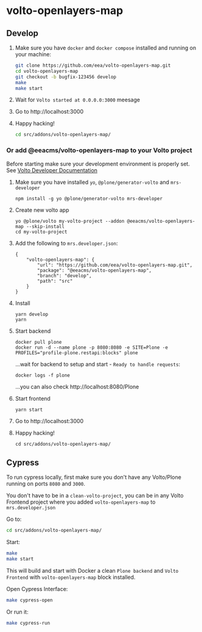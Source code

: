 # volto-openlayers-map

## Develop

1. Make sure you have `docker` and `docker compose` installed and running on your machine:

    ```Bash
    git clone https://github.com/eea/volto-openlayers-map.git
    cd volto-openlayers-map
    git checkout -b bugfix-123456 develop
    make
    make start
    ```

1. Wait for `Volto started at 0.0.0.0:3000` meesage

1. Go to http://localhost:3000

1.  Happy hacking!

    ```Bash
    cd src/addons/volto-openlayers-map/
    ```

### Or add @eeacms/volto-openlayers-map to your Volto project

Before starting make sure your development environment is properly set. See [Volto Developer Documentation](https://docs.voltocms.com/getting-started/install/)

1.  Make sure you have installed `yo`, `@plone/generator-volto` and `mrs-developer`

        npm install -g yo @plone/generator-volto mrs-developer

1.  Create new volto app

        yo @plone/volto my-volto-project --addon @eeacms/volto-openlayers-map --skip-install
        cd my-volto-project

1.  Add the following to `mrs.developer.json`:

        {
            "volto-openlayers-map": {
                "url": "https://github.com/eea/volto-openlayers-map.git",
                "package": "@eeacms/volto-openlayers-map",
                "branch": "develop",
                "path": "src"
            }
        }

1.  Install

        yarn develop
        yarn

1.  Start backend

        docker pull plone
        docker run -d --name plone -p 8080:8080 -e SITE=Plone -e PROFILES="profile-plone.restapi:blocks" plone

    ...wait for backend to setup and start - `Ready to handle requests`:

        docker logs -f plone

    ...you can also check http://localhost:8080/Plone

1.  Start frontend

        yarn start

1.  Go to http://localhost:3000

1.  Happy hacking!

        cd src/addons/volto-openlayers-map/

## Cypress

To run cypress locally, first make sure you don't have any Volto/Plone running on ports `8080` and `3000`.

You don't have to be in a `clean-volto-project`, you can be in any Volto Frontend
project where you added `volto-openlayers-map` to `mrs.developer.json`

Go to:

  ```BASH
  cd src/addons/volto-openlayers-map/
  ```

Start:

  ```Bash
  make
  make start
  ```

This will build and start with Docker a clean `Plone backend` and `Volto Frontend` with `volto-openlayers-map` block installed.

Open Cypress Interface:

  ```Bash
  make cypress-open
  ```

Or run it:

  ```Bash
  make cypress-run
  ```
